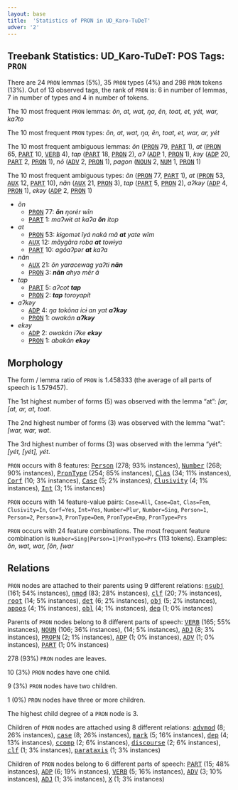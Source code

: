 ```yaml
---
layout: base
title:  'Statistics of PRON in UD_Karo-TuDeT'
udver: '2'
---
```


## Treebank Statistics: UD_Karo-TuDeT: POS Tags: `PRON`

There are 24 `PRON` lemmas (5%), 35 `PRON` types (4%) and 298 `PRON` tokens (13%).
Out of 13 observed tags, the rank of `PRON` is: 6 in number of lemmas, 7 in number of types and 4 in number of tokens.

The 10 most frequent `PRON` lemmas: <em>õn, at, wat, ŋa, ẽn, toat, et, yét, war, kaʔto</em>

The 10 most frequent `PRON` types:  <em>õn, at, wat, ŋa, ẽn, toat, et, war, ar, yét</em>

The 10 most frequent ambiguous lemmas: <em>õn</em> (<tt><a href="arr_tudet-pos-PRON.html">PRON</a></tt> 79, <tt><a href="arr_tudet-pos-PART.html">PART</a></tt> 1), <em>at</em> (<tt><a href="arr_tudet-pos-PRON.html">PRON</a></tt> 65, <tt><a href="arr_tudet-pos-PART.html">PART</a></tt> 10, <tt><a href="arr_tudet-pos-VERB.html">VERB</a></tt> 4), <em>tap</em> (<tt><a href="arr_tudet-pos-PART.html">PART</a></tt> 18, <tt><a href="arr_tudet-pos-PRON.html">PRON</a></tt> 2), <em>aʔ</em> (<tt><a href="arr_tudet-pos-ADP.html">ADP</a></tt> 1, <tt><a href="arr_tudet-pos-PRON.html">PRON</a></tt> 1), <em>kəy</em> (<tt><a href="arr_tudet-pos-ADP.html">ADP</a></tt> 20, <tt><a href="arr_tudet-pos-PART.html">PART</a></tt> 2, <tt><a href="arr_tudet-pos-PRON.html">PRON</a></tt> 1), <em>nõ</em> (<tt><a href="arr_tudet-pos-ADV.html">ADV</a></tt> 2, <tt><a href="arr_tudet-pos-PRON.html">PRON</a></tt> 1), <em>pagon</em> (<tt><a href="arr_tudet-pos-NOUN.html">NOUN</a></tt> 2, <tt><a href="arr_tudet-pos-NUM.html">NUM</a></tt> 1, <tt><a href="arr_tudet-pos-PRON.html">PRON</a></tt> 1)

The 10 most frequent ambiguous types:  <em>õn</em> (<tt><a href="arr_tudet-pos-PRON.html">PRON</a></tt> 77, <tt><a href="arr_tudet-pos-PART.html">PART</a></tt> 1), <em>at</em> (<tt><a href="arr_tudet-pos-PRON.html">PRON</a></tt> 53, <tt><a href="arr_tudet-pos-AUX.html">AUX</a></tt> 12, <tt><a href="arr_tudet-pos-PART.html">PART</a></tt> 10), <em>nãn</em> (<tt><a href="arr_tudet-pos-AUX.html">AUX</a></tt> 21, <tt><a href="arr_tudet-pos-PRON.html">PRON</a></tt> 3), <em>tap</em> (<tt><a href="arr_tudet-pos-PART.html">PART</a></tt> 5, <tt><a href="arr_tudet-pos-PRON.html">PRON</a></tt> 2), <em>aʔkəy</em> (<tt><a href="arr_tudet-pos-ADP.html">ADP</a></tt> 4, <tt><a href="arr_tudet-pos-PRON.html">PRON</a></tt> 1), <em>ekəy</em> (<tt><a href="arr_tudet-pos-ADP.html">ADP</a></tt> 2, <tt><a href="arr_tudet-pos-PRON.html">PRON</a></tt> 1)


* <em>õn</em>
  * <tt><a href="arr_tudet-pos-PRON.html">PRON</a></tt> 77: <em><b>õn</b> ŋorér wĩn</em>
  * <tt><a href="arr_tudet-pos-PART.html">PART</a></tt> 1: <em>maʔwɨt at kaʔa <b>õn</b> itop</em>
* <em>at</em>
  * <tt><a href="arr_tudet-pos-PRON.html">PRON</a></tt> 53: <em>kɨgomət ĩyá naká mã <b>at</b> yate wĩm</em>
  * <tt><a href="arr_tudet-pos-AUX.html">AUX</a></tt> 12: <em>mãygãra roba <b>at</b> towɨya</em>
  * <tt><a href="arr_tudet-pos-PART.html">PART</a></tt> 10: <em>agóaʔpər <b>at</b> kaʔa</em>
* <em>nãn</em>
  * <tt><a href="arr_tudet-pos-AUX.html">AUX</a></tt> 21: <em>õn yaracewag yaʔti <b>nãn</b></em>
  * <tt><a href="arr_tudet-pos-PRON.html">PRON</a></tt> 3: <em><b>nãn</b> ahyə mẽr ã</em>
* <em>tap</em>
  * <tt><a href="arr_tudet-pos-PART.html">PART</a></tt> 5: <em>aʔcot <b>tap</b></em>
  * <tt><a href="arr_tudet-pos-PRON.html">PRON</a></tt> 2: <em><b>tap</b> toroyapít</em>
* <em>aʔkəy</em>
  * <tt><a href="arr_tudet-pos-ADP.html">ADP</a></tt> 4: <em>ŋa tokõna icɨ an yat <b>aʔkəy</b></em>
  * <tt><a href="arr_tudet-pos-PRON.html">PRON</a></tt> 1: <em>owakán <b>aʔkəy</b></em>
* <em>ekəy</em>
  * <tt><a href="arr_tudet-pos-ADP.html">ADP</a></tt> 2: <em>owakán iʔke <b>ekəy</b></em>
  * <tt><a href="arr_tudet-pos-PRON.html">PRON</a></tt> 1: <em>abakán <b>ekəy</b></em>

## Morphology

The form / lemma ratio of `PRON` is 1.458333 (the average of all parts of speech is 1.579457).

The 1st highest number of forms (5) was observed with the lemma “at”: <em>[ar, [at, ar, at, toat</em>.

The 2nd highest number of forms (3) was observed with the lemma “wat”: <em>[war, war, wat</em>.

The 3rd highest number of forms (3) was observed with the lemma “yét”: <em>[yét, [yét], yét</em>.

`PRON` occurs with 8 features: <tt><a href="arr_tudet-feat-Person.html">Person</a></tt> (278; 93% instances), <tt><a href="arr_tudet-feat-Number.html">Number</a></tt> (268; 90% instances), <tt><a href="arr_tudet-feat-PronType.html">PronType</a></tt> (254; 85% instances), <tt><a href="arr_tudet-feat-Clas.html">Clas</a></tt> (34; 11% instances), <tt><a href="arr_tudet-feat-Corf.html">Corf</a></tt> (10; 3% instances), <tt><a href="arr_tudet-feat-Case.html">Case</a></tt> (5; 2% instances), <tt><a href="arr_tudet-feat-Clusivity.html">Clusivity</a></tt> (4; 1% instances), <tt><a href="arr_tudet-feat-Int.html">Int</a></tt> (3; 1% instances)

`PRON` occurs with 14 feature-value pairs: `Case=All`, `Case=Dat`, `Clas=Fem`, `Clusivity=In`, `Corf=Yes`, `Int=Yes`, `Number=Plur`, `Number=Sing`, `Person=1`, `Person=2`, `Person=3`, `PronType=Dem`, `PronType=Emp`, `PronType=Prs`

`PRON` occurs with 24 feature combinations.
The most frequent feature combination is `Number=Sing|Person=1|PronType=Prs` (113 tokens).
Examples: <em>õn, wat, war, [õn, [war</em>


## Relations

`PRON` nodes are attached to their parents using 9 different relations: <tt><a href="arr_tudet-dep-nsubj.html">nsubj</a></tt> (161; 54% instances), <tt><a href="arr_tudet-dep-nmod.html">nmod</a></tt> (83; 28% instances), <tt><a href="arr_tudet-dep-clf.html">clf</a></tt> (20; 7% instances), <tt><a href="arr_tudet-dep-root.html">root</a></tt> (14; 5% instances), <tt><a href="arr_tudet-dep-det.html">det</a></tt> (6; 2% instances), <tt><a href="arr_tudet-dep-obj.html">obj</a></tt> (5; 2% instances), <tt><a href="arr_tudet-dep-appos.html">appos</a></tt> (4; 1% instances), <tt><a href="arr_tudet-dep-obl.html">obl</a></tt> (4; 1% instances), <tt><a href="arr_tudet-dep-dep.html">dep</a></tt> (1; 0% instances)

Parents of `PRON` nodes belong to 8 different parts of speech: <tt><a href="arr_tudet-pos-VERB.html">VERB</a></tt> (165; 55% instances), <tt><a href="arr_tudet-pos-NOUN.html">NOUN</a></tt> (106; 36% instances),  (14; 5% instances), <tt><a href="arr_tudet-pos-ADJ.html">ADJ</a></tt> (8; 3% instances), <tt><a href="arr_tudet-pos-PROPN.html">PROPN</a></tt> (2; 1% instances), <tt><a href="arr_tudet-pos-ADP.html">ADP</a></tt> (1; 0% instances), <tt><a href="arr_tudet-pos-ADV.html">ADV</a></tt> (1; 0% instances), <tt><a href="arr_tudet-pos-PART.html">PART</a></tt> (1; 0% instances)

278 (93%) `PRON` nodes are leaves.

10 (3%) `PRON` nodes have one child.

9 (3%) `PRON` nodes have two children.

1 (0%) `PRON` nodes have three or more children.

The highest child degree of a `PRON` node is 3.

Children of `PRON` nodes are attached using 8 different relations: <tt><a href="arr_tudet-dep-advmod.html">advmod</a></tt> (8; 26% instances), <tt><a href="arr_tudet-dep-case.html">case</a></tt> (8; 26% instances), <tt><a href="arr_tudet-dep-mark.html">mark</a></tt> (5; 16% instances), <tt><a href="arr_tudet-dep-dep.html">dep</a></tt> (4; 13% instances), <tt><a href="arr_tudet-dep-ccomp.html">ccomp</a></tt> (2; 6% instances), <tt><a href="arr_tudet-dep-discourse.html">discourse</a></tt> (2; 6% instances), <tt><a href="arr_tudet-dep-clf.html">clf</a></tt> (1; 3% instances), <tt><a href="arr_tudet-dep-parataxis.html">parataxis</a></tt> (1; 3% instances)

Children of `PRON` nodes belong to 6 different parts of speech: <tt><a href="arr_tudet-pos-PART.html">PART</a></tt> (15; 48% instances), <tt><a href="arr_tudet-pos-ADP.html">ADP</a></tt> (6; 19% instances), <tt><a href="arr_tudet-pos-VERB.html">VERB</a></tt> (5; 16% instances), <tt><a href="arr_tudet-pos-ADV.html">ADV</a></tt> (3; 10% instances), <tt><a href="arr_tudet-pos-ADJ.html">ADJ</a></tt> (1; 3% instances), <tt><a href="arr_tudet-pos-X.html">X</a></tt> (1; 3% instances)

